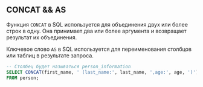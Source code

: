 ## CONCAT && AS

Функция `CONCAT` в SQL используется для объединения двух или более строк в одну. Она принимает два или более аргумента и возвращает результат их объединения.

Ключевое слово `AS` в SQL используется для переименования столбцов или таблиц в результате запроса.

``` sql
-- Столбец будет называться person_information
SELECT CONCAT(first_name, ' (last_name:', last_name, ',age:', age, ')') AS person_information 
FROM person;
```